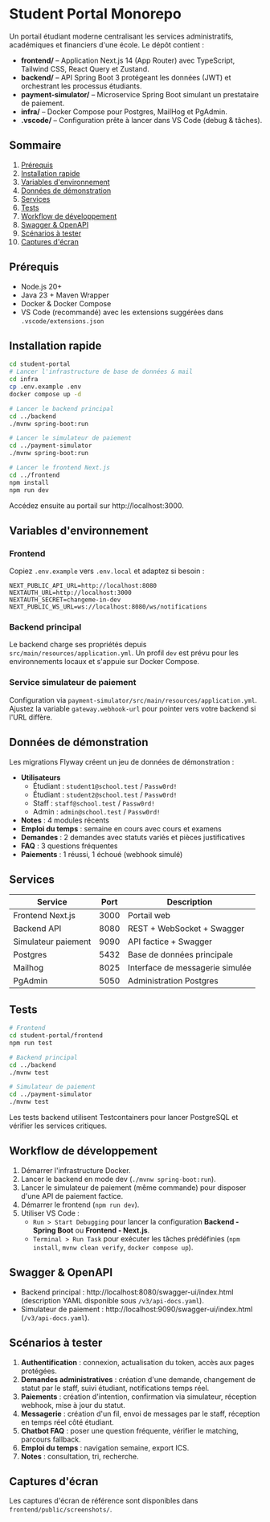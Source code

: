 # Student Portal Monorepo

Un portail étudiant moderne centralisant les services administratifs, académiques et financiers d'une école. Le dépôt contient :

- **frontend/** – Application Next.js 14 (App Router) avec TypeScript, Tailwind CSS, React Query et Zustand.
- **backend/** – API Spring Boot 3 protégeant les données (JWT) et orchestrant les processus étudiants.
- **payment-simulator/** – Microservice Spring Boot simulant un prestataire de paiement.
- **infra/** – Docker Compose pour Postgres, MailHog et PgAdmin.
- **.vscode/** – Configuration prête à lancer dans VS Code (debug & tâches).

## Sommaire

1. [Prérequis](#prérequis)
2. [Installation rapide](#installation-rapide)
3. [Variables d'environnement](#variables-denvironnement)
4. [Données de démonstration](#données-de-démonstration)
5. [Services](#services)
6. [Tests](#tests)
7. [Workflow de développement](#workflow-de-développement)
8. [Swagger & OpenAPI](#swagger--openapi)
9. [Scénarios à tester](#scénarios-à-tester)
10. [Captures d'écran](#captures-décran)

## Prérequis

- Node.js 20+
- Java 23 + Maven Wrapper
- Docker & Docker Compose
- VS Code (recommandé) avec les extensions suggérées dans `.vscode/extensions.json`

## Installation rapide

```bash
cd student-portal
# Lancer l'infrastructure de base de données & mail
cd infra
cp .env.example .env
docker compose up -d

# Lancer le backend principal
cd ../backend
./mvnw spring-boot:run

# Lancer le simulateur de paiement
cd ../payment-simulator
./mvnw spring-boot:run

# Lancer le frontend Next.js
cd ../frontend
npm install
npm run dev
```

Accédez ensuite au portail sur http://localhost:3000.

## Variables d'environnement

### Frontend

Copiez `.env.example` vers `.env.local` et adaptez si besoin :

```
NEXT_PUBLIC_API_URL=http://localhost:8080
NEXTAUTH_URL=http://localhost:3000
NEXTAUTH_SECRET=changeme-in-dev
NEXT_PUBLIC_WS_URL=ws://localhost:8080/ws/notifications
```

### Backend principal

Le backend charge ses propriétés depuis `src/main/resources/application.yml`. Un profil `dev` est prévu pour les environnements locaux et s'appuie sur Docker Compose.

### Service simulateur de paiement

Configuration via `payment-simulator/src/main/resources/application.yml`. Ajustez la variable `gateway.webhook-url` pour pointer vers votre backend si l'URL diffère.

## Données de démonstration

Les migrations Flyway créent un jeu de données de démonstration :

- **Utilisateurs**
  - Étudiant : `student1@school.test` / `Passw0rd!`
  - Étudiant : `student2@school.test` / `Passw0rd!`
  - Staff : `staff@school.test` / `Passw0rd!`
  - Admin : `admin@school.test` / `Passw0rd!`
- **Notes** : 4 modules récents
- **Emploi du temps** : semaine en cours avec cours et examens
- **Demandes** : 2 demandes avec statuts variés et pièces justificatives
- **FAQ** : 3 questions fréquentes
- **Paiements** : 1 réussi, 1 échoué (webhook simulé)

## Services

| Service | Port | Description |
|---------|------|-------------|
| Frontend Next.js | 3000 | Portail web |
| Backend API | 8080 | REST + WebSocket + Swagger |
| Simulateur paiement | 9090 | API factice + Swagger |
| Postgres | 5432 | Base de données principale |
| Mailhog | 8025 | Interface de messagerie simulée |
| PgAdmin | 5050 | Administration Postgres |

## Tests

```bash
# Frontend
cd student-portal/frontend
npm run test

# Backend principal
cd ../backend
./mvnw test

# Simulateur de paiement
cd ../payment-simulator
./mvnw test
```

Les tests backend utilisent Testcontainers pour lancer PostgreSQL et vérifier les services critiques.

## Workflow de développement

1. Démarrer l'infrastructure Docker.
2. Lancer le backend en mode dev (`./mvnw spring-boot:run`).
3. Lancer le simulateur de paiement (même commande) pour disposer d'une API de paiement factice.
4. Démarrer le frontend (`npm run dev`).
5. Utiliser VS Code :
   - `Run > Start Debugging` pour lancer la configuration **Backend - Spring Boot** ou **Frontend - Next.js**.
   - `Terminal > Run Task` pour exécuter les tâches prédéfinies (`npm install`, `mvnw clean verify`, `docker compose up`).

## Swagger & OpenAPI

- Backend principal : http://localhost:8080/swagger-ui/index.html (description YAML disponible sous `/v3/api-docs.yaml`).
- Simulateur de paiement : http://localhost:9090/swagger-ui/index.html (`/v3/api-docs.yaml`).

## Scénarios à tester

1. **Authentification** : connexion, actualisation du token, accès aux pages protégées.
2. **Demandes administratives** : création d'une demande, changement de statut par le staff, suivi étudiant, notifications temps réel.
3. **Paiements** : création d'intention, confirmation via simulateur, réception webhook, mise à jour du statut.
4. **Messagerie** : création d'un fil, envoi de messages par le staff, réception en temps réel côté étudiant.
5. **Chatbot FAQ** : poser une question fréquente, vérifier le matching, parcours fallback.
6. **Emploi du temps** : navigation semaine, export ICS.
7. **Notes** : consultation, tri, recherche.

## Captures d'écran

Les captures d'écran de référence sont disponibles dans `frontend/public/screenshots/`.

